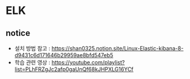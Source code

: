 # ELK

## notice

 - 설치 방법 참고 : https://shan0325.notion.site/Linux-Elastic-kibana-8-d9431c6d171646b29959ae8bfd547eb5
 - 학습 관련 영상 : https://youtube.com/playlist?list=PLhFRZgJc2afp0gaUnQf68kJHPXLG16YCf
 
 
